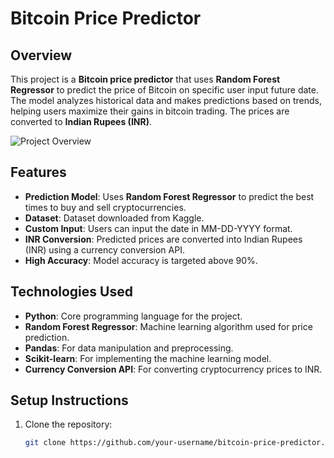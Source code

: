 # Bitcoin Price Predictor

## Overview
This project is a **Bitcoin price predictor** that uses **Random Forest Regressor** to predict the price of Bitcoin on specific user input future date. The model analyzes historical data and makes predictions based on trends, helping users maximize their gains in bitcoin trading. The prices are converted to **Indian Rupees (INR)**.

![Project Overview](https://drive.google.com/uc?export=view&id=1mdYJ7JGjz2D9K1FEMF1OZzQBFa4SMtBH)

## Features
- **Prediction Model**: Uses **Random Forest Regressor** to predict the best times to buy and sell cryptocurrencies.
- **Dataset**: Dataset downloaded from Kaggle.
- **Custom Input**: Users can input the date in MM-DD-YYYY format.
- **INR Conversion**: Predicted prices are converted into Indian Rupees (INR) using a currency conversion API.
- **High Accuracy**: Model accuracy is targeted above 90%.


## Technologies Used
- **Python**: Core programming language for the project.
- **Random Forest Regressor**: Machine learning algorithm used for price prediction.
- **Pandas**: For data manipulation and preprocessing.
- **Scikit-learn**: For implementing the machine learning model.
- **Currency Conversion API**: For converting cryptocurrency prices to INR.

## Setup Instructions

1. Clone the repository:
   ```bash
   git clone https://github.com/your-username/bitcoin-price-predictor.git
